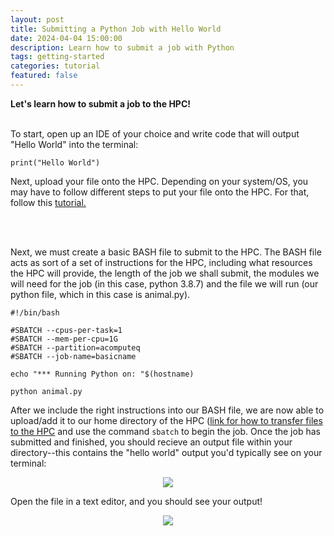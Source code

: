 ```yaml
---
layout: post
title: Submitting a Python Job with Hello World
date: 2024-04-04 15:00:00
description: Learn how to submit a job with Python
tags: getting-started
categories: tutorial
featured: false
---
```


<strong>Let's learn how to submit a job to the HPC!</strong>

<br/>
To start, open up an IDE of your choice and write code that will output "Hello World" into the terminal:


```
print("Hello World")
```

Next, upload your file onto the HPC. Depending on your system/OS, you may have to follow different steps to put your file onto the HPC. For that, follow this <a href="https://itiger-cluster.github.io//blog/2024/images/">tutorial.</a>



<br/>
<br/>

Next, we must create a basic BASH file to submit to the HPC. The BASH file acts as sort of a set of instructions for the HPC, including what resources the HPC will provide, the length of the job we shall submit, the modules we will need for the job (in this case, python 3.8.7) and the file we will run (our python file, which in this case is animal.py).

```
#!/bin/bash

#SBATCH --cpus-per-task=1
#SBATCH --mem-per-cpu=1G
#SBATCH --partition=acomputeq
#SBATCH --job-name=basicname

echo "*** Running Python on: "$(hostname)

python animal.py
```


After we include the right instructions into our BASH file, we are now able to upload/add it to our home directory of the HPC (<a href="https://itiger-cluster.github.io/blog/2024/images/">link for how to transfer files to the HPC</a> and use the command `sbatch` to begin the job. Once the job has submitted and finished, you should recieve an output file within your directory--this contains the "hello world" output you'd typically see on your terminal: 

<p align="center">
<img src="https://itiger-cluster.github.io/assets/img/helloworld2-1400.webp" />
</p>



Open the file in a text editor, and you should see your output!  


<p align="center">
<img src="https://itiger-cluster.github.io/assets/img/helloworld3-1400.webp">
</p>
